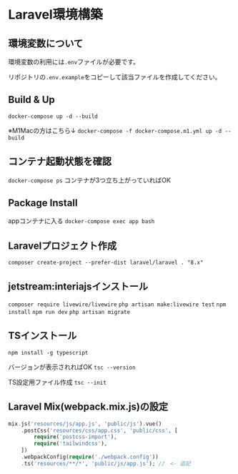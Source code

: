 # Laravel環境構築

## 環境変数について
環境変数の利用には`.env`ファイルが必要です。

リポジトリの`.env.example`をコピーして該当ファイルを作成してください。

## Build & Up
```docker-compose up -d --build```

※M1Macの方はこちら↓
```docker-compose -f docker-compose.m1.yml up -d --build```

## コンテナ起動状態を確認
```docker-compose ps```
コンテナが3つ立ち上がっていればOK

## Package Install
appコンテナに入る
```docker-compose exec app bash```

## Laravelプロジェクト作成
```composer create-project --prefer-dist laravel/laravel . "8.x"```

## jetstream:interiajsインストール
```composer require livewire/livewire```
```php artisan make:livewire test```
```npm install```
```npm run dev```
```php artisan migrate```

## TSインストール
```npm install -g typescript```

バージョンが表示されればOK
```tsc --version```

TS設定用ファイル作成
```tsc --init```

## Laravel Mix(webpack.mix.js)の設定
```php
mix.js('resources/js/app.js', 'public/js').vue()
    .postCss('resources/css/app.css', 'public/css', [
        require('postcss-import'),
        require('tailwindcss'),
    ])
    .webpackConfig(require('./webpack.config'))
    .ts('resources/**/*', 'public/js/app.js'); //　<- 追記
```

